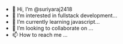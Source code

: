 - 👋 Hi, I’m @suriyaraj2418
- 👀 I’m interested in fullstack development...
- 🌱 I’m currently learning javascript...
- 💞️ I’m looking to collaborate on ...
- 📫 How to reach me ...

<!---
suriyaraj2418/suriyaraj2418 is a ✨ special ✨ repository because its `README.md` (this file) appears on your GitHub profile.
You can click the Preview link to take a look at your changes.
--->
